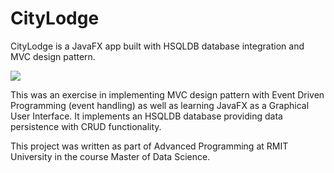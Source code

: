 # CityLodge
 CityLodge is a JavaFX app built with HSQLDB database integration and MVC design pattern.

![](images/demo.jpg)

This was an exercise in implementing MVC design pattern with Event Driven Programming (event handling) as well as learning JavaFX as a Graphical User Interface. It implements an HSQLDB database providing data persistence with CRUD functionality.

This project was written as part of Advanced Programming at RMIT University in the course Master of Data Science.
